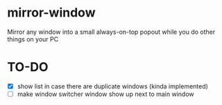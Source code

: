 # mirror-window
Mirror any window into a small always-on-top popout while you do other things on your PC

# TO-DO
- [x] show list in case there are duplicate windows (kinda implemented)
- [ ] make window switcher window show up next to main window